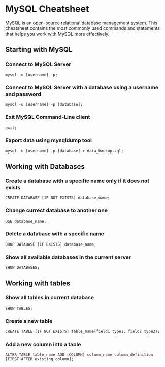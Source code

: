 # MySQL Cheatsheet

MySQL is an open-source relational database management system. This cheatsheet contains the most commonly used commands and statements that helps you work with MySQL more effectively.

## Starting with MySQL

### Connect to MySQL Server

`mysql -u [username] -p;`

### Connect to MySQL Server with a database using a username and password

`mysql -u [username] -p [database];`

### Exit MySQL Command-Line client

`exit;`

### Export data using mysqldump tool

`mysql -u [username] -p [database] > data_backup.sql;`

## Working with Databases

### Create a database with a specific name only if it does not exists

`CREATE DATABASE [IF NOT EXISTS] database_name;`

### Change currect database to another one

`USE database_name;`

### Delete a database with a specific name

`DROP DATABASE [IF EXISTS] database_name;`

### Show all available databases in the current server

`SHOW DATABASES;`

## Working with tables

### Show all tables in current database

`SHOW TABLES;`

### Create a new table

`CREATE TABLE [IF NOT EXISTS] table_name(field1 type1, field2 type2);`

### Add a new column into a table

`ALTER TABLE table_name
ADD [COLUMN] column_name column_definition [FIRST|AFTER existing_column];`
